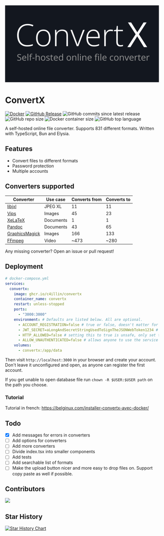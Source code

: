 ![ConvertX](images/logo.png)
# ConvertX
[![Docker](https://github.com/C4illin/ConvertX/actions/workflows/docker-publish.yml/badge.svg?branch=main)](https://github.com/C4illin/ConvertX/actions/workflows/docker-publish.yml)
[![GitHub Release](https://img.shields.io/github/v/release/C4illin/ConvertX)](https://github.com/C4illin/ConvertX/pkgs/container/convertx)
![GitHub commits since latest release](https://img.shields.io/github/commits-since/C4illin/ConvertX/latest)
![GitHub repo size](https://img.shields.io/github/repo-size/C4illin/ConvertX)
![Docker container size](https://ghcr-badge.egpl.dev/c4illin/convertx/size?color=%230375b6&tag=latest&label=image+size&trim=)
![GitHub top language](https://img.shields.io/github/languages/top/C4illin/ConvertX)

A self-hosted online file converter. Supports 831 different formats. Written with TypeScript, Bun and Elysia.

## Features

- Convert files to different formats
- Password protection
- Multiple accounts

## Converters supported

| Converter                                                                    | Use case      | Converts from | Converts to |
|------------------------------------------------------------------------------|---------------|---------------|-------------|
| [libjxl](https://github.com/libjxl/libjxl)                                   | JPEG XL       | 11            | 11          |
| [Vips](https://github.com/libvips/libvips)                                   | Images        | 45            | 23          |
| [XeLaTeX](https://tug.org/xetex/)                                            | Documents     | 1             | 1           |
| [Pandoc](https://pandoc.org/)                                                | Documents     | 43            | 65          |
| [GraphicsMagick](http://www.graphicsmagick.org/)                             | Images        | 166           | 133         |
| [FFmpeg](https://ffmpeg.org/)                                                | Video         | ~473          | ~280        |

<!-- many ffmpeg fileformats are duplicates -->

Any missing converter? Open an issue or pull request!

## Deployment

```yml
# docker-compose.yml
services:
  convertx: 
    image: ghcr.io/c4illin/convertx
    container_name: convertx
    restart: unless-stopped
    ports:
      - "3000:3000"
    environment: # Defaults are listed below. All are optional.
      - ACCOUNT_REGISTRATION=false # true or false, doesn't matter for the first account (e.g. keep this to false if you only want one account)
      - JWT_SECRET=aLongAndSecretStringUsedToSignTheJSONWebToken1234 # will use randomUUID() by default
      - HTTP_ALLOWED=false # setting this to true is unsafe, only set this to true locally
      - ALLOW_UNAUTHENTICATED=false # allows anyone to use the service without logging in, only set this to true locally
    volumes:
      - convertx:/app/data
```

<!-- or

```bash
docker run ghcr.io/c4illin/convertx:master -p 3000:3000 -e ACCOUNT_REGISTRATION=false -v /path/you/want:/app/data
``` -->

Then visit `http://localhost:3000` in your browser and create your account. Don't leave it unconfigured and open, as anyone can register the first account.

If you get unable to open database file run `chown -R $USER:$USER path` on the path you choose.

### Tutorial

Tutorial in french: https://belginux.com/installer-convertx-avec-docker/

## Todo
- [x] Add messages for errors in converters
- [ ] Add options for converters
- [ ] Add more converters
- [ ] Divide index.tsx into smaller components
- [ ] Add tests
- [ ] Add searchable list of formats
- [ ] Make the upload button nicer and more easy to drop files on. Support copy paste as well if possible.

## Contributors

<a href="https://github.com/C4illin/ConvertX/graphs/contributors">
  <img src="https://contrib.rocks/image?repo=C4illin/ConvertX" />
</a>

## Star History

<a href="https://github.com/C4illin/ConvertX/stargazers">
 <picture>
   <source media="(prefers-color-scheme: dark)" srcset="https://api.star-history.com/svg?repos=C4illin/ConvertX&type=Date&theme=dark" />
   <source media="(prefers-color-scheme: light)" srcset="https://api.star-history.com/svg?repos=C4illin/ConvertX&type=Date" />
   <img alt="Star History Chart" src="https://api.star-history.com/svg?repos=C4illin/ConvertX&type=Date" />
 </picture>
</a>
